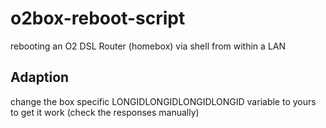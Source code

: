 # o2box-reboot-script
rebooting an O2 DSL Router (homebox) via shell from within a LAN

## Adaption
change the box specific LONGIDLONGIDLONGIDLONGID variable to yours to get it work (check the responses manually)
